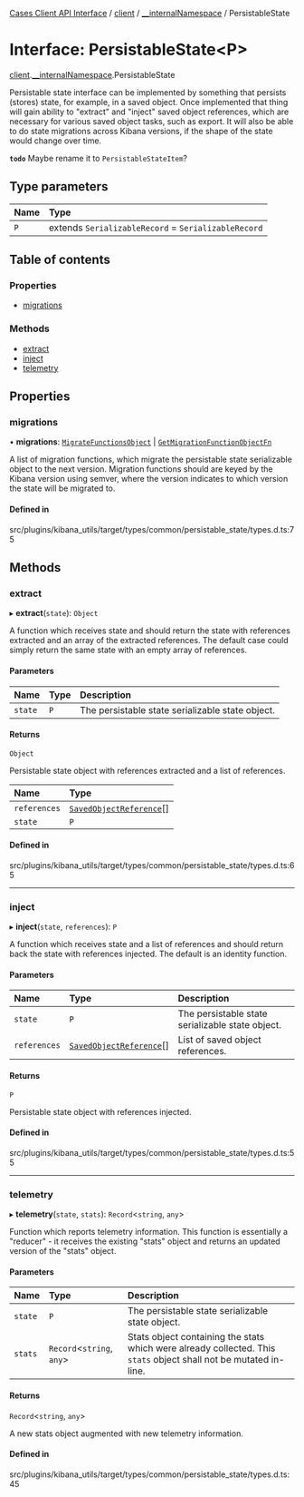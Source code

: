 [Cases Client API Interface](../README.md) / [client](../modules/client.md) / [\_\_internalNamespace](../modules/client.__internalNamespace.md) / PersistableState

# Interface: PersistableState<P\>

[client](../modules/client.md).[__internalNamespace](../modules/client.__internalNamespace.md).PersistableState

Persistable state interface can be implemented by something that persists
(stores) state, for example, in a saved object. Once implemented that thing
will gain ability to "extract" and "inject" saved object references, which
are necessary for various saved object tasks, such as export. It will also be
able to do state migrations across Kibana versions, if the shape of the state
would change over time.

**`todo`** Maybe rename it to `PersistableStateItem`?

## Type parameters

| Name | Type |
| :------ | :------ |
| `P` | extends `SerializableRecord` = `SerializableRecord` |

## Table of contents

### Properties

- [migrations](client.__internalNamespace.PersistableState.md#migrations)

### Methods

- [extract](client.__internalNamespace.PersistableState.md#extract)
- [inject](client.__internalNamespace.PersistableState.md#inject)
- [telemetry](client.__internalNamespace.PersistableState.md#telemetry)

## Properties

### migrations

• **migrations**: [`MigrateFunctionsObject`](../modules/client.__internalNamespace.md#migratefunctionsobject) \| [`GetMigrationFunctionObjectFn`](../modules/client.__internalNamespace.md#getmigrationfunctionobjectfn)

A list of migration functions, which migrate the persistable state
serializable object to the next version. Migration functions should are
keyed by the Kibana version using semver, where the version indicates to
which version the state will be migrated to.

#### Defined in

src/plugins/kibana_utils/target/types/common/persistable_state/types.d.ts:75

## Methods

### extract

▸ **extract**(`state`): `Object`

A function which receives state and should return the state with references
extracted and an array of the extracted references. The default case could
simply return the same state with an empty array of references.

#### Parameters

| Name | Type | Description |
| :------ | :------ | :------ |
| `state` | `P` | The persistable state serializable state object. |

#### Returns

`Object`

Persistable state object with references extracted and a list of
         references.

| Name | Type |
| :------ | :------ |
| `references` | [`SavedObjectReference`](client.__internalNamespace.SavedObjectReference.md)[] |
| `state` | `P` |

#### Defined in

src/plugins/kibana_utils/target/types/common/persistable_state/types.d.ts:65

___

### inject

▸ **inject**(`state`, `references`): `P`

A function which receives state and a list of references and should return
back the state with references injected. The default is an identity
function.

#### Parameters

| Name | Type | Description |
| :------ | :------ | :------ |
| `state` | `P` | The persistable state serializable state object. |
| `references` | [`SavedObjectReference`](client.__internalNamespace.SavedObjectReference.md)[] | List of saved object references. |

#### Returns

`P`

Persistable state object with references injected.

#### Defined in

src/plugins/kibana_utils/target/types/common/persistable_state/types.d.ts:55

___

### telemetry

▸ **telemetry**(`state`, `stats`): `Record`<`string`, `any`\>

Function which reports telemetry information. This function is essentially
a "reducer" - it receives the existing "stats" object and returns an
updated version of the "stats" object.

#### Parameters

| Name | Type | Description |
| :------ | :------ | :------ |
| `state` | `P` | The persistable state serializable state object. |
| `stats` | `Record`<`string`, `any`\> | Stats object containing the stats which were already              collected. This `stats` object shall not be mutated in-line. |

#### Returns

`Record`<`string`, `any`\>

A new stats object augmented with new telemetry information.

#### Defined in

src/plugins/kibana_utils/target/types/common/persistable_state/types.d.ts:45
